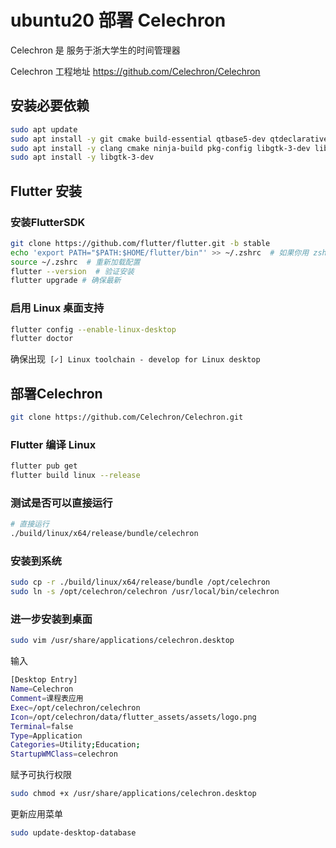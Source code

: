 # ubuntu20 部署 Celechron



Celechron 是 服务于浙大学生的时间管理器

Celechron 工程地址 https://github.com/Celechron/Celechron



## 安装必要依赖

``` bash
sudo apt update
sudo apt install -y git cmake build-essential qtbase5-dev qtdeclarative5-dev qtquickcontrols2-5-dev qml-module-qtquick2 qml-module-qtquick-controls2 qml-module-qtquick-layouts qml-module-qtquick-window2
sudo apt install -y clang cmake ninja-build pkg-config libgtk-3-dev liblzma-dev
sudo apt install -y libgtk-3-dev
```



## Flutter 安装

### 安装FlutterSDK

``` bash
git clone https://github.com/flutter/flutter.git -b stable
echo 'export PATH="$PATH:$HOME/flutter/bin"' >> ~/.zshrc  # 如果你用 zsh（默认 Ubuntu 20.04），添加环境变量
source ~/.zshrc  # 重新加载配置
flutter --version  # 验证安装
flutter upgrade # 确保最新
```



### 启用 Linux 桌面支持

``` bash
flutter config --enable-linux-desktop
flutter doctor
```

确保出现` [✓] Linux toolchain - develop for Linux desktop`



## 部署Celechron

``` bash
git clone https://github.com/Celechron/Celechron.git
```

### Flutter 编译 Linux

```bash
flutter pub get
flutter build linux --release
```

### 测试是否可以直接运行

``` bash
# 直接运行
./build/linux/x64/release/bundle/celechron
```

### 安装到系统

``` bash
sudo cp -r ./build/linux/x64/release/bundle /opt/celechron
sudo ln -s /opt/celechron/celechron /usr/local/bin/celechron
```

### 进一步安装到桌面

``` bash
sudo vim /usr/share/applications/celechron.desktop
```

输入

``` bash
[Desktop Entry]
Name=Celechron
Comment=课程表应用
Exec=/opt/celechron/celechron
Icon=/opt/celechron/data/flutter_assets/assets/logo.png
Terminal=false
Type=Application
Categories=Utility;Education;
StartupWMClass=celechron
```

赋予可执行权限

``` bash
sudo chmod +x /usr/share/applications/celechron.desktop
```

更新应用菜单

``` bash
sudo update-desktop-database
```

